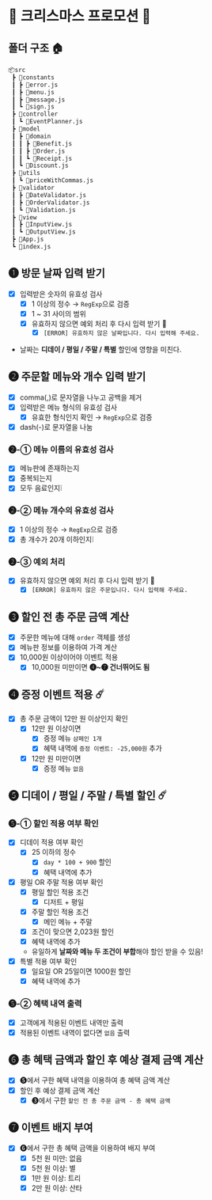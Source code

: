 # 🎄 크리스마스 프로모션 🎄

## 폴더 구조 🏠
```bash
📦src
 ┣ 📂constants
 ┃ ┣ 📜error.js
 ┃ ┣ 📜menu.js
 ┃ ┣ 📜message.js
 ┃ ┗ 📜sign.js
 ┣ 📂controller
 ┃ ┗ 📜EventPlanner.js
 ┣ 📂model
 ┃ ┣ 📂domain
 ┃ ┃ ┣ 📜Benefit.js
 ┃ ┃ ┣ 📜Order.js
 ┃ ┃ ┗ 📜Receipt.js
 ┃ ┗ 📜Discount.js
 ┣ 📂utils
 ┃ ┗ 📜priceWithCommas.js
 ┣ 📂validator
 ┃ ┣ 📜DateValidator.js
 ┃ ┣ 📜OrderValidator.js
 ┃ ┗ 📜Validation.js
 ┣ 📂view
 ┃ ┣ 📜InputView.js
 ┃ ┗ 📜OutputView.js
 ┣ 📜App.js
 ┗ 📜index.js
```

## ➊ 방문 날짜 입력 받기

- [x] 입력받은 숫자의 유효성 검사
  - [x] 1 이상의 정수 → `RegExp`으로 검증
  - [x] 1 ~ 31 사이의 범위
  - [x] 유효하지 않으면 예외 처리 후 다시 입력 받기 🚨
    - [x] `[ERROR] 유효하지 않은 날짜입니다. 다시 입력해 주세요.`
- 날짜는 **디데이 / 평일 / 주말 / 특별** 할인에 영향을 미친다.

## ➋ 주문할 메뉴와 개수 입력 받기

- [x] comma(,)로 문자열을 나누고 공백을 제거
- [x] 입력받은 메뉴 형식의 유효성 검사
  - [x] 유효한 형식인지 확인 → `RegExp`으로 검증
- [x] dash(-)로 문자열을 나눔

### ➋-① 메뉴 이름의 유효성 검사

- [x] 메뉴판에 존재하는지
- [x] 중복되는지
- [x] 모두 음료인지❕

### ➋-② 메뉴 개수의 유효성 검사

- [x] 1 이상의 정수 → `RegExp`으로 검증
- [x] 총 개수가 20개 이하인지❕

### ➋-③ 예외 처리

- [x] 유효하지 않으면 예외 처리 후 다시 입력 받기 🚨
  - [x] `[ERROR] 유효하지 않은 주문입니다. 다시 입력해 주세요.`

## ➌ 할인 전 총 주문 금액 계산

- [x] 주문한 메뉴에 대해 `order` 객체를 생성
- [x] 메뉴판 정보를 이용하여 가격 계산
- [x] 10,000원 이상이어야 이벤트 적용
  - [x] 10,000원 미만이면 **➍~➐ 건너뛰어도 됨**

## ➍ 증정 이벤트 적용 ☄️

- [x] 총 주문 금액이 12만 원 이상인지 확인
  - [x] 12만 원 이상이면
    - [x] 증정 메뉴 `샴페인 1개`
    - [x] 혜택 내역에 `증정 이벤트: -25,000원` 추가
  - [x] 12만 원 미만이면
    - [x] 증정 메뉴 `없음`

## ➎ **디데이 / 평일 / 주말 / 특별** 할인 ☄️

### ➎-① 할인 적용 여부 확인

- [x] 디데이 적용 여부 확인
  - [x] 25 이하의 정수
    - [x] `day * 100 + 900` 할인
    - [x] 혜택 내역에 추가
- [x] 평일 OR 주말 적용 여부 확인
  - [x] 평일 할인 적용 조건
    - [x] 디저트 + 평일
  - [x] 주말 할인 적용 조건
    - [x] 메인 메뉴 + 주말
  - [x] 조건이 맞으면 2,023원 할인
  - [x] 혜택 내역에 추가
  - 유일하게 **날짜와 메뉴 두 조건이 부합**해야 할인 받을 수 있음!
- [x] 특별 적용 여부 확인
  - [x] 일요일 OR 25일이면 1000원 할인
  - [x] 혜택 내역에 추가

### ➎-② 혜택 내역 출력

- [x] 고객에게 적용된 이벤트 내역만 출력
- [x] 적용된 이벤트 내역이 없다면 `없음` 출력

## ➏ 총 혜택 금액과 할인 후 예상 결제 금액 계산

- [x] ➎에서 구한 혜택 내역을 이용하여 총 혜택 금액 계산
- [x] 할인 후 예상 결제 금액 계산
  - [x] ➌에서 구한 `할인 전 총 주문 금액 - 총 혜택 금액`

## ➐ 이벤트 배지 부여

- [x] ➏에서 구한 총 혜택 금액을 이용하여 배지 부여
  - [x] 5천 원 미만: 없음
  - [x] 5천 원 이상: 별
  - [x] 1만 원 이상: 트리
  - [x] 2만 원 이상: 산타
